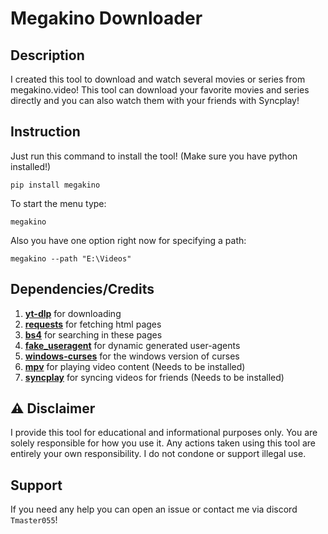 # Megakino Downloader

## Description
I created this tool to download and watch several movies or series from megakino.video!
This tool can download your favorite movies and series directly and you can also watch them with your friends
with Syncplay!

## Instruction
Just run this command to install the tool!
(Make sure you have python installed!)
```shell
pip install megakino
```
To start the menu type:
```shell
megakino
```
Also you have one option right now for specifying a path:
```shell
megakino --path "E:\Videos"
```

## Dependencies/Credits
1. **[yt-dlp](https://pypi.org/project/yt-dlp/)** for downloading
2. **[requests](https://pypi.org/project/requests/)** for fetching html pages
3. **[bs4](https://pypi.org/project/beautifulsoup4/)** for searching in these pages
4. **[fake_useragent](https://pypi.org/project/fake_useragent/)** for dynamic generated user-agents
5. **[windows-curses](https://pypi.org/project/windows-curses/)** for the windows version of curses
6. **[mpv](https://github.com/mpv-player/mpv.git)** for playing video content (Needs to be installed)
7. **[syncplay](https://github.com/Syncplay/syncplay.git)** for syncing videos for friends (Needs to be installed)

## ⚠️ Disclaimer
I provide this tool for educational and informational purposes only.
You are solely responsible for how you use it.
Any actions taken using this tool are entirely your own responsibility.
I do not condone or support illegal use.

## Support
If you need any help you can open an issue or contact me via discord ``Tmaster055``!